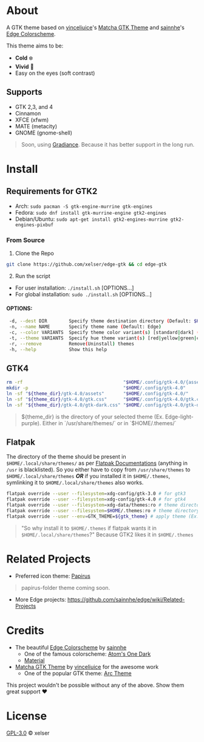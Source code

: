 # About
A GTK theme based on [vinceliuice](https://github.com/vinceliuice)'s [Matcha GTK Theme](https://github.com/vinceliuice/Matcha-gtk-theme) and [sainnhe](https://github.com/sainnhe)'s [Edge Colorscheme](https://github.com/sainnhe/edge). 

This theme aims to be:
- **Cold** ❄️ 
- **Vivid** 🎨
- Easy on the eyes (soft contrast)
## Supports
- GTK 2,3, and 4 
- Cinnamon
- XFCE (xfwm)
- MATE (metacity)
- GNOME (gnome-shell)
> Soon, using [Gradiance](https://github.com/GradienceTeam/Gradience).
> Because it has better support in the long run.
# Install
## Requirements for GTK2
- Arch: `sudo pacman -S gtk-engine-murrine gtk-engines`
- Fedora: `sudo dnf install gtk-murrine-engine gtk2-engines`
- Debian/Ubuntu: `sudo apt-get install gtk2-engines-murrine gtk2-engines-pixbuf`
### From Source
1. Clone the Repo
```sh
git clone https://github.com/xelser/edge-gtk && cd edge-gtk
```
2. Run the script
- For user installation: `./install.sh` [OPTIONS...]
- For global installation: `sudo ./install.sh` [OPTIONS...]

#### OPTIONS:

```sh
 -d, --dest DIR        Specify theme destination directory (Default: $HOME/.themes)
 -n, --name NAME       Specify theme name (Default: Edge)
 -c, --color VARIANTS  Specify theme color variant(s) [standard|dark] (Default: All variants)
 -t, --theme VARIANTS  Specify hue theme variant(s) [red|yellow|green|cyan|blue|purple] (Default: All variants)
 -r, --remove          Remove(Uninstall) themes
 -h, --help            Show this help
```

## GTK4
```sh
rm -rf                                     "$HOME/.config/gtk-4.0/{assets,gtk.css,gtk-dark.css}"
mkdir -p                                   "$HOME/.config/gtk-4.0"
ln -sf "${theme_dir}/gtk-4.0/assets"       "$HOME/.config/gtk-4.0/"
ln -sf "${theme_dir}/gtk-4.0/gtk.css"      "$HOME/.config/gtk-4.0/gtk.css"
ln -sf "${theme_dir}/gtk-4.0/gtk-dark.css" "$HOME/.config/gtk-4.0/gtk-dark.css"
```
> ${theme_dir} is the directory of your selected theme (Ex. Edge-light-purple). Either in `/usr/share/themes/` or in `$HOME/.themes/`

## Flatpak
The directory of the theme should be present in `$HOME/.local/share/themes/` as per [Flatpak Documentations](https://docs.flatpak.org/en/latest/desktop-integration.html) (anything in `/usr` is blacklisted). So you either have to copy from `/usr/share/themes` to `$HOME/.local/share/themes` ***OR*** if you installed it in `$HOME/.themes`, symlinking it to `$HOME/.local/share/themes` also works.
```sh
flatpak override --user --filesystem=xdg-config/gtk-3.0 # for gtk3
flatpak override --user --filesystem=xdg-config/gtk-4.0 # for gtk4
flatpak override --user --filesystem=xdg-data/themes:ro # theme directory
flatpak override --user --filesystem=$HOME/.themes:ro # theme directory
flatpak override --user --env=GTK_THEME=${gtk_theme} # apply theme (Ex. Edge-light-purple)
```
> "So why install it to `$HOME/.themes` if flatpak wants it in `$HOME/.local/share/themes`?" Because GTK2 likes it in `$HOME/.themes`

# Related Projects
- Preferred icon theme: [Papirus](https://github.com/PapirusDevelopmentTeam/papirus-icon-theme)
> papirus-folder theme coming soon.
- More Edge projects: https://github.com/sainnhe/edge/wiki/Related-Projects
# Credits
- The beautiful [Edge Colorscheme](https://github.com/sainnhe/edge) by [sainnhe](https://github.com/sainnhe)
  - One of the famous colorscheme: [Atom's One Dark](https://github.com/atom/atom/tree/master/packages/one-dark-syntax)
  - [Material](https://github.com/material-theme/vsc-material-theme)
- [Matcha GTK Theme](https://github.com/vinceliuice/Matcha-gtk-theme) by [vinceliuice](https://github.com/vinceliuice) for the awesome work
  - One of the popular GTK theme: [Arc Theme](https://github.com/horst3180/Arc-theme)

This project wouldn't be possible without any of the above. Show them great support :heart:
# License
[GPL-3.0](./LICENSE) © xelser
